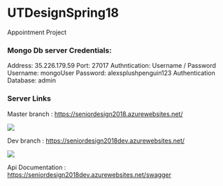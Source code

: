 # UTDesignSpring18
Appointment Project


### Mongo Db server Credentials:

Address: 35.226.179.59
Port: 27017
Authntication: Username / Password
Username: mongoUser
Password: alexsplushpenguin123
Authentication Database: admin

### Server Links

Master branch : https://seniordesign2018.azurewebsites.net/

<img src="https://jeffreyneer.visualstudio.com/_apis/public/build/definitions/25702cfe-3073-4c85-a87d-ecfa6a7f7d6b/1/badge"/>


Dev branch : https://seniordesign2018dev.azurewebsites.net/

<img src="https://jeffreyneer.visualstudio.com/_apis/public/build/definitions/25702cfe-3073-4c85-a87d-ecfa6a7f7d6b/2/badge"/>

Api Documentation : https://seniordesign2018dev.azurewebsites.net/swagger



